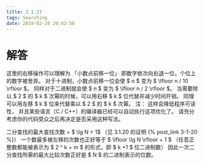 ```yaml
---
title: 3.1.23
tags: Searching
date: 2019-02-28 20:42:58
---
```


# 解答

这里的右移操作可以理解为 「小数点前移一位」
即数字依次向右退一位，个位上的数字被舍弃。
对于十进制，小数点前移一位会使 $ n $  变为 $ \lfloor n / 10 \rfloor $。
同样对于二进制就会使 $ n $ 变为 $ \lfloor n / 2 \rfloor $。
当需要除以 $ 2 $ 的 $ k $ 次幂的时候，可以用右移 $ k $ 位代替并减少时间开销。
同理可以用左移 $ k $ 位来代替乘以 $ 2 $ 的 $ k $ 次幂。
注：
这样会降低程序可读性，
并且某些语言（C / C++）的编译器已经可以自动执行这项优化了。
请充分考虑你的代码受众之后再决定是否采用这种写法。

二分查找的最大查找次数 = $ \lg N + 1$ （见 3.1.20 的证明 {% post_link 3-1-20 %}）
一个数最多被左移的次数也正好等于 $ \lfloor \lg N \rfloor + 1 $
（任意正整数都能被表示为 $ 2 ^ k + m $ 的形式，即 $ k +1 $ 位二进制数）
因此一次二分查找所需的最大比较次数正好是 $ N $ 的二进制表示的位数。

